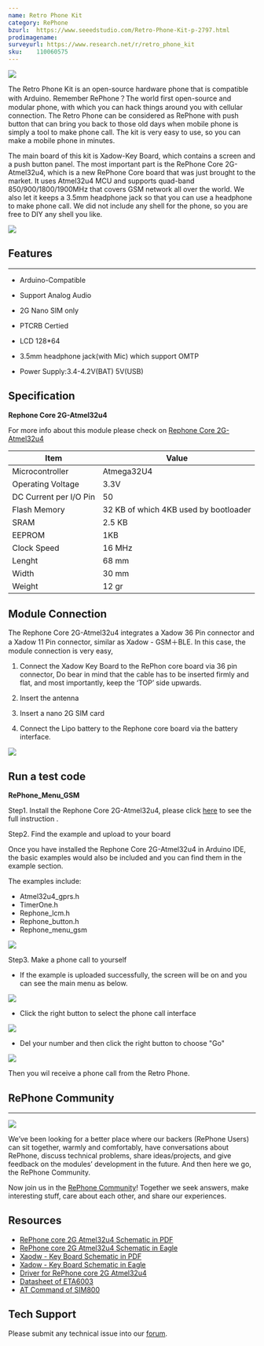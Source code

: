 ```yaml
---
name: Retro Phone Kit
category: RePhone
bzurl:  https://www.seeedstudio.com/Retro-Phone-Kit-p-2797.html
prodimagename:
surveyurl: https://www.research.net/r/retro_phone_kit
sku:    110060575
---
```

![](https://github.com/SeeedDocument/Retro_Phone_Kit/raw/master/img/Retro%20Phone%20Kit.jpg)

The Retro Phone Kit is an open-source hardware phone that is compatible with Arduino. Remember RePhone？The world first open-source and modular phone, with which you can hack things around you with cellular connection. The Retro Phone can be considered as RePhone with push button that can bring you back to those old days when mobile phone is simply a tool to make phone call. The kit is very easy to use, so you can make a mobile phone in minutes.

The main board of this kit is Xadow-Key Board, which contains a screen and a push button panel. The most important part is the RePhone Core 2G-Atmel32u4, which is a new RePhone Core board that was just brought to the market. It uses Atmel32u4 MCU and supports quad-band 850/900/1800/1900MHz that covers GSM network all over the world. We also let it keeps a 3.5mm headphone jack so that you can use a headphone to make phone call. We did not include any shell for the phone, so you are free to DIY any shell you like.

[![](https://github.com/SeeedDocument/Seeed-WiKi/raw/master/docs/images/300px-Get_One_Now_Banner-ragular.png)](https://www.seeedstudio.com/Retro-Phone-Kit-p-2797.html)

## Features
---
- Arduino-Compatible

- Support Analog Audio

- 2G Nano SIM only

- PTCRB Certied

- LCD 128*64

- 3.5mm headphone jack(with Mic) which support OMTP

- Power Supply:3.4-4.2V(BAT) 5V(USB)

## Specification

**Rephone Core 2G-Atmel32u4**

For more info about this module please check on [Rephone Core 2G-Atmel32u4](http://wiki.seeed.cc/RePhone_core_2G-Atmel32u4/)

|Item|	Value|
|---|---|
|Microcontroller|	Atmega32U4|
|Operating Voltage|	3.3V|
|DC Current per I/O Pin	|50|
|Flash Memory	|32 KB of which 4KB used by bootloader|
|SRAM	|2.5 KB
|EEPROM|	1KB
|Clock Speed	|16 MHz
|Lenght	|68 mm
|Width	|30 mm
|Weight	|12 gr

## Module Connection
The Rephone Core 2G-Atmel32u4  integrates a Xadow 36 Pin connector and a Xadow 11 Pin connector, similar as Xadow - GSM＋BLE. In this case, the module connection is very easy,

1. Connect the Xadow Key Board  to the RePhon core board via 36 pin connector, Do bear in mind that the cable has to be inserted firmly and flat, and most importantly, keep the ‘TOP’ side upwards.

2. Insert the antenna

3. Insert a nano 2G SIM card

4. Connect the Lipo battery to the Rephone core board via the battery interface.

![](https://github.com/SeeedDocument/Retro_Phone_Kit/raw/master/img/IMG_2275.JPG)

## Run a test code

**RePhone_Menu_GSM**

Step1. Install the Rephone Core 2G-Atmel32u4, please click [here](http://wiki.seeed.cc/RePhone_core_2G-Atmel32u4/#arduino-ide) to see the full instruction .

Step2. Find the example and upload to your board

Once you have installed the Rephone Core 2G-Atmel32u4 in Arduino IDE, the basic examples would also be included and you can find them in the example section.

The examples include:
- Atmel32u4_gprs.h
- TimerOne.h
- Rephone_lcm.h
- Rephone_button.h
- Rephone_menu_gsm

![](https://github.com/SeeedDocument/Retro_Phone_Kit/raw/master/img/Example%20code.png)

Step3.  Make a phone call to yourself

- If the example is uploaded successfully, the screen will be on and you can see the main menu as below.

![](https://github.com/SeeedDocument/Retro_Phone_Kit/raw/master/img/Main%20Manu.JPG)

- Click the right button to select the phone call interface

![](https://github.com/SeeedDocument/Retro_Phone_Kit/raw/master/img/Call.JPG)

- Del your number and then click the right button to choose "Go"

![](https://github.com/SeeedDocument/Retro_Phone_Kit/raw/master/img/Del.JPG)

Then you wil receive a phone call from the Retro Phone.

##  RePhone Community
---
[![](https://github.com/SeeedDocument/RePhone_Lumi_Kit/raw/master/img/RePhone_Community-2.png)](http://forum.seeedstudio.com/viewforum.php?f=71&amp;sid=b70f8138c89becf7701260bb41faf9f4)

We’ve been looking for a better place where our backers (RePhone Users) can sit together, warmly and comfortably, have conversations about RePhone, discuss technical problems, share ideas/projects, and give feedback on the modules’ development in the future. And then here we go, the RePhone Community.

Now join us in the [RePhone Community](http://forum.seeedstudio.com/viewforum.php?f=71&amp;sid=b70f8138c89becf7701260bb41faf9f4)! Together we seek answers, make interesting stuff, care about each other, and share our experiences.


## Resources

- [RePhone core 2G Atmel32u4 Schematic in PDF](https://github.com/SeeedDocument/Retro_Phone_Kit/raw/master/res/RePhone%20core%202G-Atmel32u4%20v1.0.pdf)
- [RePhone core 2G Atmel32u4 Schematic in Eagle](https://github.com/SeeedDocument/Retro_Phone_Kit/raw/master/res/RePhone%20core%202G-Atmel32u4%20v1.0_Eagle.zip)
- [Xaodw - Key Board Schematic in PDF](https://github.com/SeeedDocument/Retro_Phone_Kit/raw/master/res/Xadow%20-%20Key%20Board%20v1.0.pdf)
- [Xadow - Key Board Schematic in Eagle](https://github.com/SeeedDocument/Retro_Phone_Kit/raw/master/res/202001232_PCBA%3BXadow%20-%20Key%20Board_Eagle.zip)
- [Driver for RePhone core 2G Atmel32u4](https://github.com/SeeedDocument/Retro_Phone_Kit/raw/master/res/RePhone%20core%202G-Atmel32u4%20driver.zip)
- [Datasheet of ETA6003](https://github.com/SeeedDocument/Retro_Phone_Kit/raw/master/res/ETA6003.pdf)
- [AT Command of SIM800](https://github.com/SeeedDocument/Retro_Phone_Kit/raw/master/res/SIM800_AT.pdf)

## Tech Support
Please submit any technical issue into our [forum](http://forum.seeedstudio.com/). 